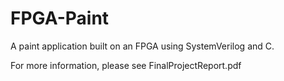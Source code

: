 # FPGA-Paint
A paint application built on an FPGA using SystemVerilog and C.

For more information, please see FinalProjectReport.pdf
